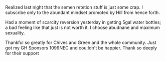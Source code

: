 Realized last night that the semen retetion stuff is just some crap. I subscribe only to the abundant mindset promoted by Hill from hence forth.

Had a moment of scarcity reversion yesterday in getting 5gal water bottles; a bad feeling like that just is not worth it. I choose abudnane and maximum sexuality.

Thankful so greatly for Chives and Green and the whole community. Just got my GH Sponsors 1099NEC and cou;ldn't be happier. Thank so deeply for their support
